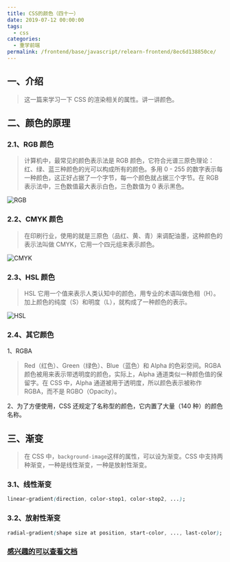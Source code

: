 ```yaml
---
title: CSS的颜色（四十一）
date: 2019-07-12 00:00:00
tags: 
  - css
categories: 
  - 重学前端
permalink: /frontend/base/javascript/relearn-frontend/8ec6d138850ce/
---
```


## 一、介绍

> 这一篇来学习一下 CSS 的渲染相关的属性。讲一讲颜色。

## 二、颜色的原理

### 2.1、RGB 颜色

> 计算机中，最常见的颜色表示法是 RGB 颜色，它符合光谱三原色理论：红、绿、蓝三种颜色的光可以构成所有的颜色。多用 0 - 255 的数字表示每一种颜色，这正好占据了一个字节，每一个颜色就占据三个字节。在 RGB 表示法中，三色数值最大表示白色，三色数值为 0 表示黑色。

![RGB](https://static001.geekbang.org/resource/image/7f/a1/7f5bf39cbe44e36758683a674f9fcfa1.png)

### 2.2、CMYK 颜色

> 在印刷行业，使用的就是三原色（品红、黄、青）来调配油墨，这种颜色的表示法叫做 CMYK，它用一个四元组来表示颜色。

![CMYK](https://static001.geekbang.org/resource/image/15/1b/15fefe9f80ec8e1f7bd9ecd223feb61b.png)

### 2.3、HSL 颜色

> HSL 它用一个值来表示人类认知中的颜色，用专业的术语叫做色相（H）。加上颜色的纯度（S）和明度（L），就构成了一种颜色的表示。

![HSL](https://static001.geekbang.org/resource/image/a3/ce/a3016a6ff178870d6dba23f807b0dfce.png)

### 2.4、其它颜色

1、RGBA

> Red（红色）、Green（绿色）、Blue（蓝色）和 Alpha 的色彩空间。RGBA 颜色被用来表示带透明度的颜色，实际上，Alpha 通道类似一种颜色值的保留字。在 CSS 中，Alpha 通道被用于透明度，所以颜色表示被称作 RGBA，而不是 RGBO（Opacity）。

2、为了方便使用，CSS 还规定了名称型的颜色，它内置了大量（140 种）的颜色名称。

## 三、渐变

> 在 CSS 中，`background-image`这样的属性，可以设为渐变。CSS 中支持两种渐变，一种是线性渐变，一种是放射性渐变。

### 3.1、线性渐变

```css
linear-gradient(direction, color-stop1, color-stop2, ...);
```

### 3.2、放射性渐变

```css
radial-gradient(shape size at position, start-color, ..., last-color);
```

### [感兴趣的可以查看文档](https://www.runoob.com/css3/css3-gradients.html)
